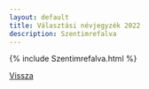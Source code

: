 ```yaml
---
layout: default
title: Választási névjegyzék 2022
description: Szentimrefalva
---
```


{% include Szentimrefalva.html %}

[Vissza](./)